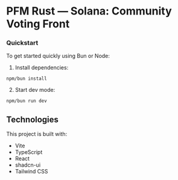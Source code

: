 # PFM Rust — Solana: Community Voting Front

### Quickstart

To get started quickly using Bun or Node:
1.	Install dependencies:
```
npm/bun install
```
2.	Start dev mode:
```
npm/bun run dev
```

## Technologies

This project is built with:

- Vite
- TypeScript
- React
- shadcn-ui
- Tailwind CSS

